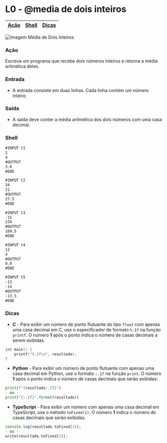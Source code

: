 # L0 - @media de dois inteiros

[Ação](#ação) | [Shell](#shell) | [Dicas](#dicas)
-- | -- | --

![Imagem Média de Dois Inteiros](cover.jpg)

### Ação

Escreva um programa que recebe dois números inteiros e retorna a média aritmética
deles.

### Entrada

- A entrada consiste em duas linhas. Cada linha contém um número inteiro.

### Saída

- A saída deve conter a média aritmética dos dois números com uma casa decimal.


### Shell

```txt
#INPUT t1
2
4
#OUTPUT
3.0
#END

#INPUT t2
34
21
#OUTPUT
27.5
#END

#INPUT t3
-15
234
#OUTPUT
109.5
#END

#INPUT t4
12
4
#OUTPUT
8.0
#END

#INPUT t5
-13
-14
#OUTPUT
-13.5
#END
```

### Dicas

- **C** - Para exibir um número de ponto flutuante do tipo `float` com apenas uma casa decimal em C, use o especificador de formato `%.1f` na função `printf`. O número **1** após o ponto indica o número de casas decimais a serem exibidas.
``` c
int main() {
    printf("%.1f\n", resultado);
}
```

- **Python** - Para exibir um número de ponto flutuante com apenas uma casa decimal em Python, use o formato `:.1f` na função `print`. O número **1** após o ponto indica o número de casas decimais que serão exibidas:
``` python
print(f"{resultado:.1f}")
- ou -
print("{:.1f}".format(resultado))
```

- **TypeScript** - Para exibir um número com apenas uma casa decimal em TypeScript, use o método `toFixed(1)`. O número **1** indica o número de casas decimais que serão exibidas.
``` ts
console.log(resultado.toFixed(1)); 
- ou -
write(resultado.toFixed(1));
```